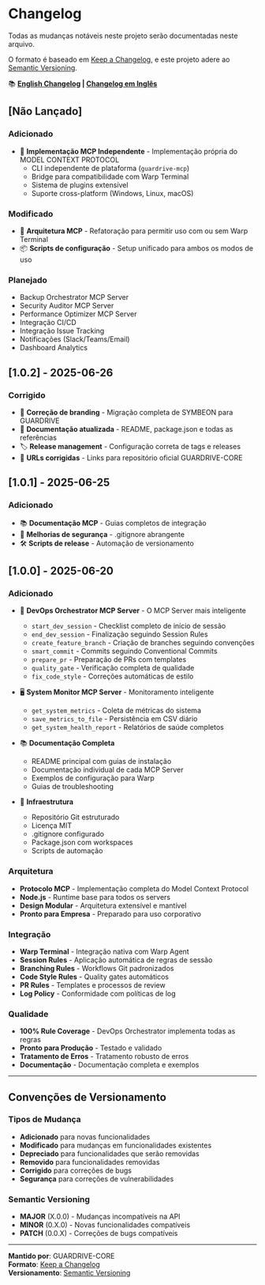 # Changelog

Todas as mudanças notáveis neste projeto serão documentadas neste arquivo.

O formato é baseado em [Keep a Changelog](https://keepachangelog.com/en/1.0.0/),
e este projeto adere ao [Semantic Versioning](https://semver.org/spec/v2.0.0.html).

📚 **[English Changelog](../CHANGELOG.md) | [Changelog em Inglês](../CHANGELOG.md)**

## [Não Lançado]

### Adicionado
- 🚀 **Implementação MCP Independente** - Implementação própria do MODEL CONTEXT PROTOCOL
  - CLI independente de plataforma (`guardrive-mcp`)
  - Bridge para compatibilidade com Warp Terminal
  - Sistema de plugins extensível
  - Suporte cross-platform (Windows, Linux, macOS)

### Modificado
- 🔄 **Arquitetura MCP** - Refatoração para permitir uso com ou sem Warp Terminal
- 📦 **Scripts de configuração** - Setup unificado para ambos os modos de uso

### Planejado
- Backup Orchestrator MCP Server
- Security Auditor MCP Server
- Performance Optimizer MCP Server
- Integração CI/CD
- Integração Issue Tracking
- Notificações (Slack/Teams/Email)
- Dashboard Analytics

## [1.0.2] - 2025-06-26

### Corrigido
- 🔧 **Correção de branding** - Migração completa de SYMBEON para GUARDRIVE
- 📝 **Documentação atualizada** - README, package.json e todas as referências
- 🏷️ **Release management** - Configuração correta de tags e releases
- 🔗 **URLs corrigidas** - Links para repositório oficial GUARDRIVE-CORE

## [1.0.1] - 2025-06-25

### Adicionado
- 📚 **Documentação MCP** - Guias completos de integração
- 🔐 **Melhorias de segurança** - .gitignore abrangente
- 🛠️ **Scripts de release** - Automação de versionamento

## [1.0.0] - 2025-06-20

### Adicionado
- 🚀 **DevOps Orchestrator MCP Server** - O MCP Server mais inteligente
  - `start_dev_session` - Checklist completo de início de sessão
  - `end_dev_session` - Finalização seguindo Session Rules
  - `create_feature_branch` - Criação de branches seguindo convenções
  - `smart_commit` - Commits seguindo Conventional Commits
  - `prepare_pr` - Preparação de PRs com templates
  - `quality_gate` - Verificação completa de qualidade
  - `fix_code_style` - Correções automáticas de estilo

- 🖥️ **System Monitor MCP Server** - Monitoramento inteligente
  - `get_system_metrics` - Coleta de métricas do sistema
  - `save_metrics_to_file` - Persistência em CSV diário
  - `get_system_health_report` - Relatórios de saúde completos

- 📚 **Documentação Completa**
  - README principal com guias de instalação
  - Documentação individual de cada MCP Server
  - Exemplos de configuração para Warp
  - Guias de troubleshooting

- 🔧 **Infraestrutura**
  - Repositório Git estruturado
  - Licença MIT
  - .gitignore configurado
  - Package.json com workspaces
  - Scripts de automação

### Arquitetura
- **Protocolo MCP** - Implementação completa do Model Context Protocol
- **Node.js** - Runtime base para todos os servers
- **Design Modular** - Arquitetura extensível e mantível
- **Pronto para Empresa** - Preparado para uso corporativo

### Integração
- **Warp Terminal** - Integração nativa com Warp Agent
- **Session Rules** - Aplicação automática de regras de sessão
- **Branching Rules** - Workflows Git padronizados
- **Code Style Rules** - Quality gates automáticos
- **PR Rules** - Templates e processos de review
- **Log Policy** - Conformidade com políticas de log

### Qualidade
- **100% Rule Coverage** - DevOps Orchestrator implementa todas as regras
- **Pronto para Produção** - Testado e validado
- **Tratamento de Erros** - Tratamento robusto de erros
- **Documentação** - Documentação completa e exemplos

---

## Convenções de Versionamento

### Tipos de Mudança
- **Adicionado** para novas funcionalidades
- **Modificado** para mudanças em funcionalidades existentes
- **Depreciado** para funcionalidades que serão removidas
- **Removido** para funcionalidades removidas
- **Corrigido** para correções de bugs
- **Segurança** para correções de vulnerabilidades

### Semantic Versioning
- **MAJOR** (X.0.0) - Mudanças incompatíveis na API
- **MINOR** (0.X.0) - Novas funcionalidades compatíveis
- **PATCH** (0.0.X) - Correções de bugs compatíveis

---

**Mantido por**: GUARDRIVE-CORE  
**Formato**: [Keep a Changelog](https://keepachangelog.com/)  
**Versionamento**: [Semantic Versioning](https://semver.org/)

